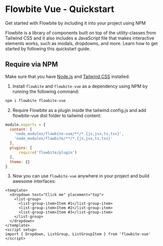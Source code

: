 # Flowbite Vue - Quickstart

Get started with Flowbite by including it into your project using NPM

Flowbite is a library of components built on top of the utility-classes from Tailwind CSS and it also includes a JavaScript file that makes interactive elements works, such as modals, dropdowns, and more. Learn how to get started by following this quickstart guide.

## Require via NPM

Make sure that you have [Node.js](https://nodejs.org/en/) and [Tailwind CSS](https://tailwindcss.com/) installed.

1. Install `flowbite` and `flowbite-vue` as a dependency using NPM by running the following command:

```bash
npm i flowbite flowbite-vue
```

2. Require Flowbite as a plugin inside the tailwind.config.js and add flowbite-vue dist folder to tailwind content:

```javascript
module.exports = {
  content: [
    'node_modules/flowbite-vue/**/*.{js,jsx,ts,tsx}',
    'node_modules/flowbite/**/*.{js,jsx,ts,tsx}'
  ],
  plugins: [
      require('flowbite/plugin')
  ],
  theme: {}
}
```

3. Now you can use `flowbite-vue` anywhere in your project and build awesome interfaces:
```vue
<template>
  <dropdown text="Click me" placement="top">
    <list-group>
      <list-group-item>Item #1</list-group-item>
      <list-group-item>Item #2</list-group-item>
      <list-group-item>Item #3</list-group-item>
    </list-group>
  </dropdown>
</template>
<script setup>
import { Dropdown, ListGroup, ListGroupItem } from 'flowbite-vue'
</script>
```
